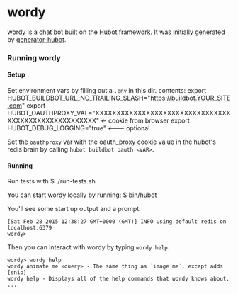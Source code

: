 # wordy

wordy is a chat bot built on the [Hubot][hubot] framework. It was
initially generated by [generator-hubot][generator-hubot].

[hubot]: http://hubot.github.com
[generator-hubot]: https://github.com/github/generator-hubot

### Running wordy

#### Setup
Set environment vars by filling out a `.env` in this dir. contents:
    export HUBOT_BUILDBOT_URL_NO_TRAILING_SLASH="https://buildbot.YOUR_SITE.com"
    export HUBOT_OAUTHPROXY_VAL="XXXXXXXXXXXXXXXXXXXXXXXXXXXXXXXXXXXXXXXXXXXXXXXXXXXXX" <- cookie from browser
    export HUBOT_DEBUG_LOGGING="true"  <--- optional

Set the `oauthproxy` var with the oauth_proxy cookie value in the hubot's redis
brain by calling `hubot buildbot oauth <VAR>`.

#### Running
Run tests with
    $ ./run-tests.sh

You can start wordy locally by running:
    $ bin/hubot

You'll see some start up output and a prompt:

    [Sat Feb 28 2015 12:38:27 GMT+0000 (GMT)] INFO Using default redis on localhost:6379
    wordy>

Then you can interact with wordy by typing `wordy help`.

    wordy> wordy help
    wordy animate me <query> - The same thing as `image me`, except adds [snip]
    wordy help - Displays all of the help commands that wordy knows about.
    ...
